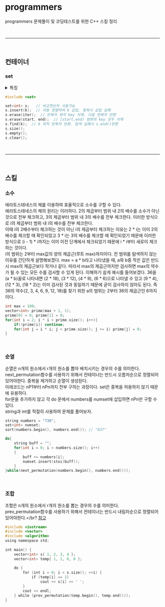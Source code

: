 # programmers
programmers 문제풀이 및 코딩테스트를 위한 C++ 스킬 정리

</br>

---

</br>

## 컨테이너
### set
<details><summary>특징</summary>
<p>

- 노드 기반 컨테이너.

- 균형 이진트리.

- 중복을 허용하지 않은 key로 구성.

- key값을 삽입하면 자동 정렬되며 default는 오름차순이다.

[참고](https://blockdmask.tistory.com/79)

</p>
</details>


```cpp
#include <set>

set<int> s;   // 비교연산자 사용가능
s.insert(k);  // 자동 정렬하여 k 삽입. 중복시 삽입 실패 
s.erase(iter);  // 반복자 위치 key 삭제. 다음 반복자 반환
s.erase(start, end);  // [start,end) 범위의 key 모두 삭제
s.find(k);  // k 위치 반복자 반환. 탐색 실패시 s.end()반환
s.size();
s.empty();
s.clear();
```

</br>

---

</br>

## 스킬
### 소수
에라토스테네스의 체를 이용하여 효율적으로 소수를 구할 수 있다.</br> 
에라토스테네스의 체의 원리는 이러하다. 2의 제곱부터 범위 내 2의 배수를 소수가 아닌 것으로 전부 체크하고, 3의 제곱부터 범위 내 3의 배수를 전부 체크한다. 이러한 방식으로 i의 제곱부터 범위 내 i의 배수를 전부 체크한다.</br> 
이때 i의 2배수부터 체크하는 것이 아닌 i의 제곱부터 체크하는 이유는 2 \* i는 이미 2의 배수를 체크할 때 확인되었고 3 \* i는 3의 배수를 체크할 때 확인되었기 때문에 이러한 방식으로 (i - 1) \* i까지는 이미 이전 단계에서 체크되었기 때문에 i \* i부터 새로이 체크하는 것이다.</br> 
i의 범위는 2부터 max값의 양의 제곱근(루트 max)까지이다. 전 범위를 탐색하지 않는 이유를 간단하게 설명해보겠다. max = a \* b라고 나타냈을 때, a와 b중 작은 값은 반드시 max의 제곱근보다 작거나 같다. 따라서 max의 제곱근까지만 검사하면 max의 약수가 될 수 있는 모든 수를 검사할 수 있게 된다. 이해하기 쉽게 예시를 들어보겠다. 36을 (a \* b)꼴로 나타내면 (2 \* 18), (3 \* 12), (4 \* 9), (6 \* 6)으로 나타낼 수 있고 (9 \* 4), (12 \* 3), (18 \* 2)는 이미 검사된 것과 동일하기 때문에 굳이 검사하지 않아도 된다. 즉 36의 약수(2, 3, 4, 6, 9, 12, 18)를 찾기 위한 a의 범위는 2부터 36의 제곱근인 6까지이다.

```cpp
int max = 100;
vector<int> prime(max + 1, 1);
prime[0] = 0; prime[1] = 0;
for(int i = 2; i * i < prime.size(); i++){
    if(!prime[i]) continue;
    for(int j = i * i; j < prime.size(); j += i) prime[j] = 0;
}
```

</br>

### 순열
순열은 n개의 원소에서 r개의 원소를 뽑아 배치시키는 경우의 수를 의미한다. </br>
next_permutation함수를 사용하기 위해서 컨테이너는 반드시 오름차순으로 정렬되어 있어야한다. 중복을 제거하고 순열이 생성된다.</br>
아래코드는 nP1부터 nPn까지 전부 구하는 과정이다. set은 중복을 허용하지 않기 때문에 유용하다.</br>
for문을 추가하지 않고 각 do 문에서 numbers를 numset에 삽입하면 nPn만 구할 수 있다.</br>
string과 int를 적절히 사용하여 문제를 풀어보자. 

```cpp
string numbers = "730";
set<int> numset;
sort(numbers.begin(), numbers.end()); // "037"

do{
    string buff = "";
    for(int i = 0; i < numbers.size(); i++)
    {
        buff += numbers[i];
        numset.insert(stoi(buff));
    }
}while(next_permutation(numbers.begin(), numbers.end()));

```

</br>

### 조합 
조합은 n개의 원소에서 r개의 원소를 뽑는 경우의 수를 의미한다.</br>
prev_permutation함수를 사용하기 위해서 컨테이너는 반드시 내림차순으로 정렬되어 있어야한다.</br?
[참고](https://mjmjmj98.tistory.com/38)

```cpp
#include <iostream>
#include <vector>
#include <algorithm>
using namespace std;
 
int main() {
    vector<int> s{ 1, 2, 3, 4 };
    vector<int> temp{ 1, 1, 0, 0 };
 
    do {
        for (int i = 0; i < s.size(); ++i) {
            if (temp[i] == 1)
                cout << s[i] << ' ';
        }
        cout << endl;
    } while (prev_permutation(temp.begin(), temp.end()));
}
```
